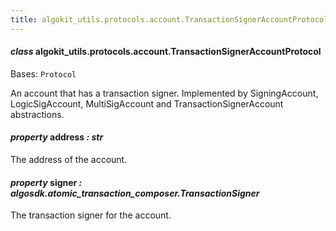 ```yaml
---
title: algokit_utils.protocols.account.TransactionSignerAccountProtocol
---
```


#### _class_ algokit_utils.protocols.account.TransactionSignerAccountProtocol

Bases: `Protocol`

An account that has a transaction signer.
Implemented by SigningAccount, LogicSigAccount, MultiSigAccount and TransactionSignerAccount abstractions.

#### _property_ address _: str_

The address of the account.

#### _property_ signer _: algosdk.atomic_transaction_composer.TransactionSigner_

The transaction signer for the account.
